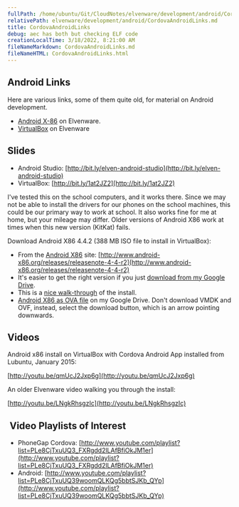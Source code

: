 ```yaml
---
fullPath: /home/ubuntu/Git/CloudNotes/elvenware/development/android/CordovaAndroidLinks.md
relativePath: elvenware/development/android/CordovaAndroidLinks.md
title: CordovaAndroidLinks
debug: aec has both but checking ELF code
creationLocalTime: 3/18/2022, 8:21:00 AM
fileNameMarkdown: CordovaAndroidLinks.md
fileNameHTML: CordovaAndroidLinks.html
---
```


<!-- toc -->
<!-- tocstop -->

## Android Links

Here are various links, some of them quite old, for material on Android development.

*   [Android X-86](http://www.elvenware.com/charlie/development/android/Androidx86.shtml) on Elvenware.
*   [VirtualBox](http://www.elvenware.com/charlie/os/linux/VirtualBox.html) on Elvenware

## Slides

*   Android Studio: [http://bit.ly/elven-android-studio](http://bit.ly/elven-android-studio)
*   VirtualBox: [http://bit.ly/1at2JZ2](http://bit.ly/1at2JZ2)

I've tested this on the school computers, and it works there. Since we may not be able to install the drivers for our phones on the school machines, this could be our primary way to work at school. It also works fine for me at home, but your mileage may differ. Older versions of Android X86 work at times when this new version (KitKat) fails.

Download Android X86 4.4.2 (388 MB ISO file to install in VirtualBox):

*   From the [Android X86](http://www.android-x86.org/) site: [http://www.android-x86.org/releases/releasenote-4-4-r2](http://www.android-x86.org/releases/releasenote-4-4-r2)
*   It's easier to get the right version if you just [download from my Google Drive](https://drive.google.com/file/d/0B25UTAlOfPRGRjRtUlVOczVWNHc/view?usp=sharing). 
*   This is a [nice walk-through](http://www.fixedbyvonnie.com/2014/02/install-android-4-4-kitkat-windows-using-virtualbox/) of the install.
*   [Android X86 as OVA file](https://drive.google.com/file/d/0B25UTAlOfPRGVC1BSGpIc25LT3c/view?usp=sharing) on my Google Drive. Don't download VMDK and OVF, instead, select the download button, which is an arrow pointing downwards.

## Videos

Android x86 install on VirtualBox with Cordova Android App installed from Lubuntu, January 2015:

[http://youtu.be/qmUcJ2Jxp6g](http://youtu.be/qmUcJ2Jxp6g)

An older Elvenware video walking you through the install: 

[http://youtu.be/LNgkRhsgzIc](http://youtu.be/LNgkRhsgzIc)

##  Video Playlists of Interest

*   PhoneGap Cordova: [http://www.youtube.com/playlist?list=PLe8CjTxuUQ3_FXRgdd2lLAfBfiOkJM1er](http://www.youtube.com/playlist?list=PLe8CjTxuUQ3_FXRgdd2lLAfBfiOkJM1er)
*   Android: [http://www.youtube.com/playlist?list=PLe8CjTxuUQ39woomQLKQg5bbtSJKb_QYp](http://www.youtube.com/playlist?list=PLe8CjTxuUQ39woomQLKQg5bbtSJKb_QYp)

